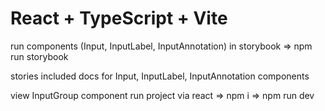 # React + TypeScript + Vite

run components (Input, InputLabel, InputAnnotation) in storybook => npm run storybook

stories included docs for Input, InputLabel, InputAnnotation components

view InputGroup component run project via react => npm i => npm run dev
